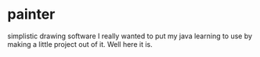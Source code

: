 # painter
simplistic drawing software
I really wanted to put my java learning to use by making a little project out of it.
Well here it is.
